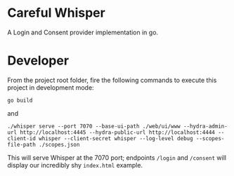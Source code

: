 # Careful Whisper
A Login and Consent provider implementation in go.

# Developer

From the project root folder, fire the following commands to execute this project in development mode:

```
go build
```

and

```
./whisper serve --port 7070 --base-ui-path ./web/ui/www --hydra-admin-url http://localhost:4445 --hydra-public-url http://localhost:4444 --client-id whisper --client-secret whisper --log-level debug --scopes-file-path ./scopes.json  
```

This will serve Whisper at the 7070 port; endpoints `/login` and `/consent` will display our incredibly shy `index.html` example.